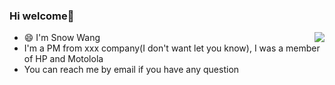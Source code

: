 ### Hi welcome👋

<!--
**why2lyj/why2lyj** is a ✨ _special_ ✨ repository because its `README.md` (this file) appears on your GitHub profile.

Here are some ideas to get you started:

- 🔭 I’m currently working on ...
- 🌱 I’m currently learning ...
- 👯 I’m looking to collaborate on ...
- 🤔 I’m looking for help with ...
- 💬 Ask me about ...
- 📫 How to reach me: ...
- 😄 Pronouns: ...
- ⚡ Fun fact: ...
-->
<img align="right" src="https://github-readme-stats.vercel.app/api?username=why2lyj&show_icons=true&icon_color=CE1D2D&text_color=718096&bg_color=ffffff&hide_title=true" />

- 😄 I'm Snow Wang
- I'm a PM from xxx company(I don't want let you know), I was a member of HP and Motolola
- You can reach me by email if you have any question
